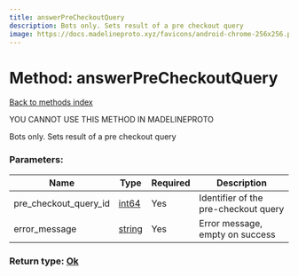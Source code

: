 ```yaml
---
title: answerPreCheckoutQuery
description: Bots only. Sets result of a pre checkout query
image: https://docs.madelineproto.xyz/favicons/android-chrome-256x256.png
---
```

# Method: answerPreCheckoutQuery  
[Back to methods index](index.md)


YOU CANNOT USE THIS METHOD IN MADELINEPROTO


Bots only. Sets result of a pre checkout query

### Parameters:

| Name     |    Type       | Required | Description |
|----------|---------------|----------|-------------|
|pre\_checkout\_query\_id|[int64](../constructors/int64.md) | Yes|Identifier of the pre-checkout query|
|error\_message|[string](../types/string.md) | Yes|Error message, empty on success|


### Return type: [Ok](../types/Ok.md)

